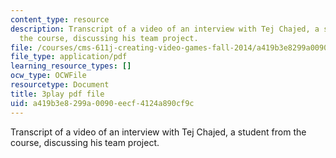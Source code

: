 ```yaml
---
content_type: resource
description: Transcript of a video of an interview with Tej Chajed, a student from
  the course, discussing his team project.
file: /courses/cms-611j-creating-video-games-fall-2014/a419b3e8299a0090eecf4124a890cf9c_bgMZSJ2rfNc.pdf
file_type: application/pdf
learning_resource_types: []
ocw_type: OCWFile
resourcetype: Document
title: 3play pdf file
uid: a419b3e8-299a-0090-eecf-4124a890cf9c
---
```

Transcript of a video of an interview with Tej Chajed, a student from the course, discussing his team project.

